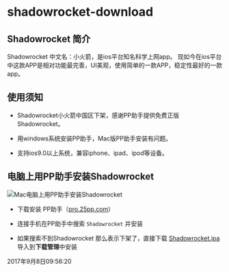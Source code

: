 # shadowrocket-download

<span id="menu_index_1" name="menu_index_1"></span><h2>Shadowrocket 简介</h2>
<p>Shadowrocket 中文名：小火箭，是ios平台知名科学上网app。 现如今在ios平台中这款APP是相对功能最完善，UI美观，使用简单的一款APP，稳定性最好的一款app。</p>
<!--more-->
<span id="menu_index_2" name="menu_index_2"></span><h2>使用须知</h2>
<ul>
<li><p>Shadowrocket小火箭中国区下架，感谢PP助手提供免费正版Shadowrocket。</p></li>
<li><p>用windows系统安装PP助手，Mac版PP助手安装有问题。</p></li>
<li><p>支持ios9.0以上系统，兼容iphone、ipad、ipod等设备。</p></li>
</ul>
<span id="menu_index_3" name="menu_index_3"></span><h2>电脑上用PP助手安装Shadowrocket</h2>
<p><img src="https://ooo.0o0.ooo/2017/07/29/597c85b9d2a56.png" alt="Mac电脑上用PP助手安装Shadowrocket"></p>
<ul>
<li><p>下载安装 PP助手（<a href="https://pro.25pp.com/pp_win_iosandroid">pro.25pp.com</a>）</p></li>
<li><p>连接手机在PP助手中搜索 <code>Shadowrocket</code> 并安装</p></li>
<li><p>如果搜索不到Shadowrocket 那么表示下架了，直接下载 <a href="https://www.vuess.me/ssr-download/Shadowrocket-2.1.10-PP.ipa">Shadowrocket.ipa</a> 导入到<strong>下载管理</strong>中安装</p></li>
</ul>



2017年9月8日09:56:20

